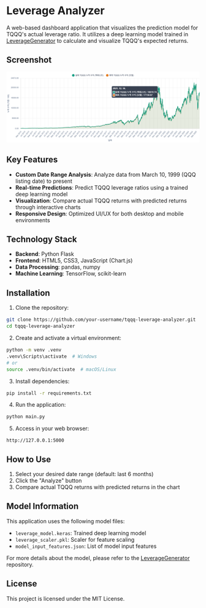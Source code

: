 # Leverage Analyzer

A web-based dashboard application that visualizes the prediction model for TQQQ's actual leverage ratio. 
It utilizes a deep learning model trained in [LeverageGenerator](https://github.com/Lacri1/LeverageGenerator) to calculate and visualize TQQQ's expected returns.


## Screenshot

![Leverage Analyzer Dashboard](assets/screenshot.png)

## Key Features

- **Custom Date Range Analysis**: Analyze data from March 10, 1999 (QQQ listing date) to present
- **Real-time Predictions**: Predict TQQQ leverage ratios using a trained deep learning model
- **Visualization**: Compare actual TQQQ returns with predicted returns through interactive charts
- **Responsive Design**: Optimized UI/UX for both desktop and mobile environments

## Technology Stack

- **Backend**: Python Flask
- **Frontend**: HTML5, CSS3, JavaScript (Chart.js)
- **Data Processing**: pandas, numpy
- **Machine Learning**: TensorFlow, scikit-learn

## Installation

1. Clone the repository:
```bash
git clone https://github.com/your-username/tqqq-leverage-analyzer.git
cd tqqq-leverage-analyzer
```

2. Create and activate a virtual environment:
```bash
python -m venv .venv
.venv\Scripts\activate  # Windows
# or
source .venv/bin/activate  # macOS/Linux
```

3. Install dependencies:
```bash
pip install -r requirements.txt
```

4. Run the application:
```bash
python main.py
```

5. Access in your web browser:
```
http://127.0.0.1:5000
```

## How to Use

1. Select your desired date range (default: last 6 months)
2. Click the "Analyze" button
3. Compare actual TQQQ returns with predicted returns in the chart

## Model Information

This application uses the following model files:

- `leverage_model.keras`: Trained deep learning model
- `leverage_scaler.pkl`: Scaler for feature scaling
- `model_input_features.json`: List of model input features

For more details about the model, please refer to the [LeverageGenerator](https://github.com/Lacri1/LeverageGenerator) repository.

## License

This project is licensed under the MIT License.


